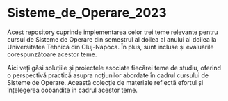 # Sisteme_de_Operare_2023
Acest repository cuprinde implementarea celor trei teme relevante pentru cursul de Sisteme de Operare din semestrul al doilea al anului al doilea la Universitatea Tehnică 
din Cluj-Napoca. În plus, sunt incluse și evaluările corespunzătoare acestor teme.

Aici veți găsi soluțiile și proiectele asociate fiecărei teme de studiu, oferind o perspectivă practică asupra noțiunilor abordate în cadrul cursului de Sisteme de Operare. 
Această colecție de materiale reflectă efortul și înțelegerea dobândite în cadrul acestor teme.
